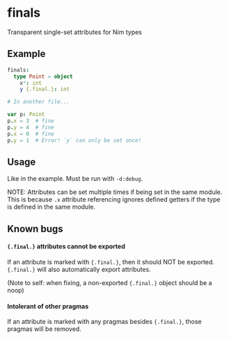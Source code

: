 # finals

Transparent single-set attributes for Nim types

## Example

```nim
finals:
  type Point = object
    x*: int
    y {.final.}: int

# In another file...

var p: Point
p.x = 3  # fine
p.y = 4  # fine
p.x = 0  # fine
p.y = 1  # Error! `y` can only be set once!
```

## Usage

Like in the example. Must be run with `-d:debug`.

NOTE: Attributes can be set multiple times if being set in the same module. This is because `.x` attribute referencing ignores defined getters if the type is defined in the same module.

## Known bugs

#### `{.final.}` attributes cannot be exported

If an attribute is marked with `{.final.}`, then it should NOT be exported. `{.final.}` will also automatically export attributes.

(Note to self: when fixing, a non-exported `{.final.}` object should be a noop)

#### Intolerant of other pragmas

If an attribute is marked with any pragmas besides `{.final.}`, those pragmas will be removed.
